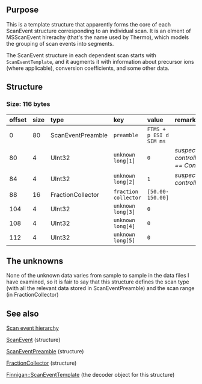 ## Purpose ##

This is a template structure that apparently forms the core of each
ScanEvent structure corresponding to an individual scan. It is an
elment of MSScanEvent hirerachy (that's the name used by Thermo),
which models the grouping of scan events into segments.

The ScanEvent structure in each dependent scan starts with `ScanEventTemplate`, and it augments it with information about precursor ions (where applicable), conversion coefficients, and some other data.

## Structure ##
### Size: 116 bytes ###

| offset | size | type | key | value | remark |
|:-------|:-----|:-----|:----|:------|:-------|
| 0 | 80 | ScanEventPreamble | `preamble` | `FTMS + p ESI d SIM ms` |  |
| 80 | 4 | UInt32 | `unknown long[1]` | `0` | _suspected controllerType == Controller\_MS_ |
| 84 | 4 | UInt32 | `unknown long[2]` | `1` | _suspected controllerNumber_ |
| 88 | 16 | FractionCollector | `fraction collector` | `[50.00-150.00]` |  |
| 104 | 4 | UInt32 | `unknown long[3]` | `0` |  |
| 108 | 4 | UInt32 | `unknown long[4]` | `0` |  |
| 112 | 4 | UInt32 | `unknown long[5]` | `0` |  |

## The unknowns ##

None of the unknown data varies from sample to sample in the data files I have examined, so it is fair to say that this structure defines the scan type (with all the relevant data stored in ScanEventPreamble) and the scan range (in FractionCollector)

## See also ##

[Scan event hierarchy](ScanEventHierarchy.md)

[ScanEvent](ScanEvent.md) (structure)

[ScanEventPreamble](ScanEventPreamble.md) (structure)

[FractionCollector](FractionCollector.md) (structure)

[Finnigan::ScanEventTemplate](FinniganScanEventTemplate.md) (the decoder object for this structure)